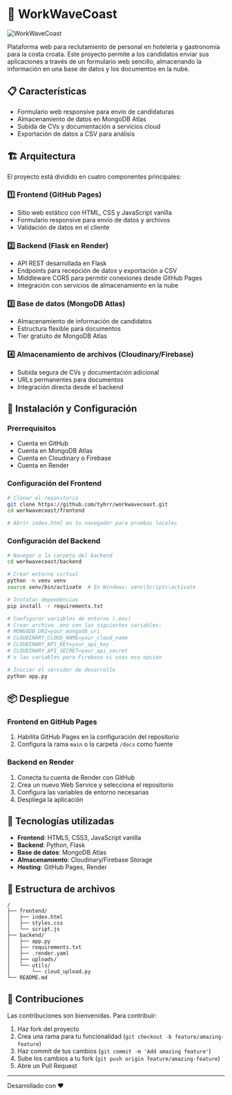 # 🌊 WorkWaveCoast

![WorkWaveCoast](https://img.shields.io/badge/Status-En_Desarrollo-blue)

Plataforma web para reclutamiento de personal en hotelería y gastronomía para la costa croata. Este proyecto permite a los candidatos enviar sus aplicaciones a través de un formulario web sencillo, almacenando la información en una base de datos y los documentos en la nube.

## 📋 Características

- Formulario web responsive para envío de candidaturas
- Almacenamiento de datos en MongoDB Atlas
- Subida de CVs y documentación a servicios cloud
- Exportación de datos a CSV para análisis

## 🏗️ Arquitectura

El proyecto está dividido en cuatro componentes principales:

### 1️⃣ Frontend (GitHub Pages)

- Sitio web estático con HTML, CSS y JavaScript vanilla
- Formulario responsive para envío de datos y archivos
- Validación de datos en el cliente

### 2️⃣ Backend (Flask en Render)

- API REST desarrollada en Flask
- Endpoints para recepción de datos y exportación a CSV
- Middleware CORS para permitir conexiones desde GitHub Pages
- Integración con servicios de almacenamiento en la nube

### 3️⃣ Base de datos (MongoDB Atlas)

- Almacenamiento de información de candidatos
- Estructura flexible para documentos
- Tier gratuito de MongoDB Atlas

### 4️⃣ Almacenamiento de archivos (Cloudinary/Firebase)

- Subida segura de CVs y documentación adicional
- URLs permanentes para documentos
- Integración directa desde el backend

## 🚀 Instalación y Configuración

### Prerrequisitos

- Cuenta en GitHub
- Cuenta en MongoDB Atlas
- Cuenta en Cloudinary o Firebase
- Cuenta en Render

### Configuración del Frontend

```bash
# Clonar el repositorio
git clone https://github.com/tyhrr/workwavecoast.git
cd workwavecoast/frontend

# Abrir index.html en tu navegador para pruebas locales
```

### Configuración del Backend

```bash
# Navegar a la carpeta del backend
cd workwavecoast/backend

# Crear entorno virtual
python -m venv venv
source venv/bin/activate  # En Windows: venv\Scripts\activate

# Instalar dependencias
pip install -r requirements.txt

# Configurar variables de entorno (.env)
# Crear archivo .env con las siguientes variables:
# MONGODB_URI=your_mongodb_uri
# CLOUDINARY_CLOUD_NAME=your_cloud_name
# CLOUDINARY_API_KEY=your_api_key
# CLOUDINARY_API_SECRET=your_api_secret
# o las variables para Firebase si usas esa opción

# Iniciar el servidor de desarrollo
python app.py
```

## 📦 Despliegue

### Frontend en GitHub Pages

1. Habilita GitHub Pages en la configuración del repositorio
2. Configura la rama `main` o la carpeta `/docs` como fuente

### Backend en Render

1. Conecta tu cuenta de Render con GitHub
2. Crea un nuevo Web Service y selecciona el repositorio
3. Configura las variables de entorno necesarias
4. Despliega la aplicación

## 🔧 Tecnologías utilizadas

- **Frontend**: HTML5, CSS3, JavaScript vanilla
- **Backend**: Python, Flask
- **Base de datos**: MongoDB Atlas
- **Almacenamiento**: Cloudinary/Firebase Storage
- **Hosting**: GitHub Pages, Render

## 📄 Estructura de archivos

```
/
├── frontend/
│   ├── index.html
│   ├── styles.css
│   └── script.js
├── backend/
│   ├── app.py
│   ├── requirements.txt
│   ├── .render.yaml
│   ├── uploads/
│   └── utils/
│       └── cloud_upload.py
└── README.md
```

## 🤝 Contribuciones

Las contribuciones son bienvenidas. Para contribuir:

1. Haz fork del proyecto
2. Crea una rama para tu funcionalidad (`git checkout -b feature/amazing-feature`)
3. Haz commit de tus cambios (`git commit -m 'Add amazing feature'`)
4. Sube los cambios a tu fork (`git push origin feature/amazing-feature`)
5. Abre un Pull Request


---

Desarrollado con ❤️